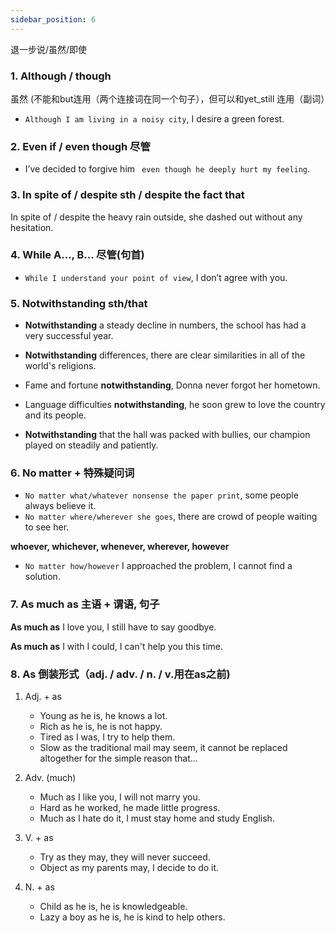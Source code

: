 ```yaml
---
sidebar_position: 6
---
```


退一步说/虽然/即使

### 1. Although / though

虽然 (不能和but连用（两个连接词在同一个句子），但可以和yet_still 连用（副词）
- `Although I am living in a noisy city`, I desire a green forest.

### 2. Even if / even though 尽管
- I’ve decided to forgive him ` even though he deeply hurt my feeling`.

### 3. In spite of / despite sth / despite the fact that 
In spite of / despite the heavy rain outside, she dashed out without any hesitation. 


### 4. While A..., B... 尽管(句首)
- `While I understand your point of view`, I don’t agree with you.

### 5. Notwithstanding sth/that
- **Notwithstanding** a steady decline in numbers, the school has had a very successful year.

- **Notwithstanding** differences, there are clear similarities in all of the world's religions.

- Fame and fortune **notwithstanding**, Donna never forgot her hometown.

- Language difficulties **notwithstanding**, he soon grew to love the country and its people.

- **Notwithstanding** that the hall was packed with bullies, our champion played on steadily and patiently.

### 6. No matter + 特殊疑问词
- `No matter what/whatever nonsense the paper print`, some people always believe it.
- `No matter where/wherever she goes`, there are crowd of people waiting to see her.

**whoever, whichever, whenever, wherever, however**

- `No matter how/however` I approached the problem, I cannot find a solution.

### 7. As much as 主语 + 谓语, 句子

**As much as** I love you, I still have to say goodbye.

**As much as** I with I could, I can't help you this time.

### 8. As 倒装形式（adj. / adv. / n. / v.用在as之前)

1. Adj. + as
    - Young as he is, he knows a lot.
	- Rich as he is, he is not happy.
	- Tired as I was, I try to help them.
    - Slow as the traditional mail may seem, it cannot be replaced altogether for the simple reason that...


2. Adv. (much) 
	- Much as I like you, I will not marry you. 
    - Hard as he worked, he made little progress.
	- Much as I hate do it, I must stay home and study English.


3. V. + as
	- Try as they may, they will never succeed.  
	- Object as my parents may, I decide to do it.


4. N. + as
    - Child as he is, he is knowledgeable.
	- Lazy a boy as he is, he is kind to help others.

